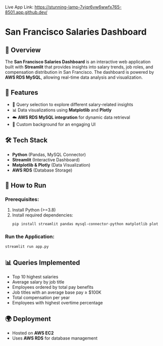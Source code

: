 
Live App Link: https://stunning-lamp-7vjqr6vw6wwfx765-8501.app.github.dev/

# San Francisco Salaries Dashboard

## 🚀 Overview

The **San Francisco Salaries Dashboard** is an interactive web application built with **Streamlit** that provides insights into salary trends, job roles, and compensation distribution in San Francisco. The dashboard is powered by **AWS RDS MySQL**, allowing real-time data analysis and visualization.

## 🎯 Features

- 📌 Query selection to explore different salary-related insights
- 📊 Data visualizations using **Matplotlib** and **Plotly**
- ☁️ **AWS RDS MySQL integration** for dynamic data retrieval
- 🎨 Custom background for an engaging UI

## 🛠 Tech Stack

- **Python** (Pandas, MySQL Connector)
- **Streamlit** (Interactive Dashboard)
- **Matplotlib & Plotly** (Data Visualization)
- **AWS RDS** (Database Storage)

## 📌 How to Run

### Prerequisites:
1. Install Python (>=3.8)
2. Install required dependencies:
   ```bash
   pip install streamlit pandas mysql-connector-python matplotlib plotly
   ```

### Run the Application:
```bash
streamlit run app.py
```

## 📊 Queries Implemented

- Top 10 highest salaries
- Average salary by job title
- Employees ordered by total pay benefits
- Job titles with an average base pay ≥ $100K
- Total compensation per year
- Employees with highest overtime percentage

## 🌍 Deployment

- Hosted on **AWS EC2**
- Uses **AWS RDS** for database management



